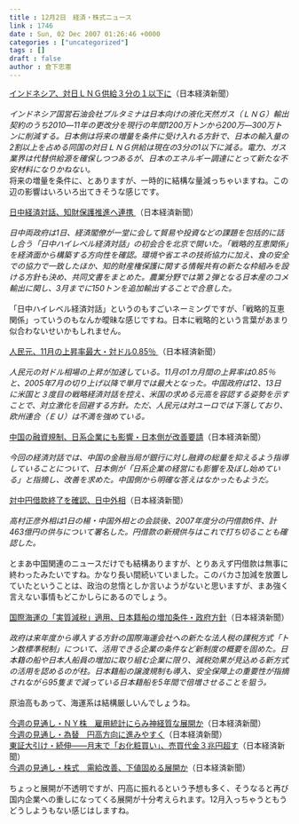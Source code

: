 ```yaml
---
title : 12月2日　経済・株式ニュース
link : 1746
date : Sun, 02 Dec 2007 01:26:46 +0000
categories : ["uncategorized"]
tags : []
draft : false
author : 倉下忠憲
---
```


<A HREF="http://www.nikkei.co.jp/news/main/20071202AT2M3003F01122007.html" TARGET="_blank">インドネシア、対日ＬＮＧ供給３分の１以下に</A>（日本経済新聞）<BR><BR><I>インドネシア国営石油会社プルタミナは日本向けの液化天然ガス（ＬＮＧ）輸出契約のうち2010―11年の更改分を現行の年間1200万トンから200万―300万トンに削減する。日本側は将来の増量を条件に受け入れる方針で、日本の輸入量の2割以上を占める同国の対日ＬＮＧ供給は現在の3分の1以下に減る。電力、ガス業界は代替供給源を確保しつつあるが、日本のエネルギー調達にとって新たな不安材料になりかねない。</I> <BR>将来の増量を条件に、とありますが、一時的に結構な量減っちゃいますね。この辺の影響はいろいろ出てきそうな感じです。<BR><BR><A HREF="http://www.nikkei.co.jp/news/main/20071202NTE2INK0101122007.html" TARGET="_blank">日中経済対話、知財保護推進へ連携 </A>（日本経済新聞）<BR><BR><I>日中両政府は1日、経済閣僚が一堂に会して貿易や投資などの課題を包括的に話し合う「日中ハイレベル経済対話」の初会合を北京で開いた。「戦略的互恵関係」を経済面から構築する方向性を確認。環境や省エネの技術協力に加え、食の安全での協力で一致したほか、知的財産権保護に関する情報共有の新たな枠組みを設ける方針も決め、共同文書をまとめた。農業分野では第２弾となる日本産のコメ輸出に関し、3月までに150トンを追加輸出することで合意した。 </I><BR><BR>「日中ハイレベル経済対話」というのもすごいネーミングですが、「戦略的互恵関係」っていうのもなんか曖昧な感じですね。日本に戦略的という言葉があまり似合わないせいかもしれません。<BR><BR><A HREF="http://www.nikkei.co.jp/news/main/20071202AT2M3003101122007.html" TARGET="_blank">人民元、11月の上昇率最大・対ドル0.85％ </A>（日本経済新聞）<BR><BR><I>人民元の対ドル相場の上昇が加速している。11月の1カ月間の上昇率は0.85％と、2005年7月の切り上げ以降で単月では最大となった。中国政府は12、13日に米国と３度目の戦略経済対話を控え、米国の求める元高を容認する姿勢を示すことで、対立激化を回避する方針。ただ、人民元は対ユーロでは下落しており、欧州連合（ＥＵ）は不満を強めている。 </I><BR><BR><A HREF="http://www.nikkei.co.jp/news/keizai/20071202AT1F0100401122007.html" TARGET="_blank">中国の融資規制、日系企業にも影響・日本側が改善要請</A>（日本経済新聞）<BR><BR><I>今回の経済対話では、中国の金融当局が銀行に対し融資の総量を抑えるよう指導していることについて、日本側が「日系企業の経営にも影響を及ぼし始めている」と指摘し、改善を求めた。中国側から明確な答えはなかったもようだ。</I><BR><BR><A HREF="http://www.nikkei.co.jp/news/keizai/20071202AT3S0100M01122007.html" TARGET="_blank">対中円借款終了を確認、日中外相</A>（日本経済新聞）<BR><BR><I>高村正彦外相は1日の楊・中国外相との会談後、2007年度分の円借款6件、計463億円の供与について署名した。円借款の新規供与はこれで打ち切ることも確認した。</I><BR><BR>とまあ中国関連のニュースだけでも結構ありますが、とりあえず円借款は無事に終わったみたいですね。かなり長い間続いていました。このバカさ加減を放置していたということは、政治の怠惰としか言いようがないと思いますが、まあ強く言えない事情もどこかしらにあるのでしょう。<BR><BR><A HREF="http://www.nikkei.co.jp/news/keizai/20071202AT3S0100E01122007.html" TARGET="_blank">国際海運の「実質減税」適用、日本籍船の増加条件・政府方針</A>（日本経済新聞）<BR><BR><I>政府は来年度から導入する方針の国際海運会社への新たな法人税の課税方式「トン数標準税制」について、活用できる企業の条件など新制度の概要を固めた。日本籍の船や日本人船員の増加に取り組む企業に限り、減税効果が見込める新方式の活用を認めるのが柱。日本籍船の譲渡規制も導入、安全保障上の重要性が指摘されながら95隻まで減っている日本籍船を5年間で倍増させることを狙う。</I><BR><BR>原油高もあって、海運系は結構厳しいんでしょうね。<BR><BR><A HREF="http://www.nikkei.co.jp/news/market/20071202c8e3m0100e01.html" TARGET="_blank">今週の見通し・ＮＹ株　雇用統計にらみ神経質な展開か</A>（日本経済新聞）<BR><A HREF="http://www.nikkei.co.jp/news/market/20071202m2e3m0100f01.html" TARGET="_blank">今週の見通し・為替　円高方向に進みやすく</A>（日本経済新聞）<BR><A HREF="http://www.nikkei.co.jp/news/market/20071130m1ds0iss1630.html" TARGET="_blank">東証大引け・続伸――月末で「お化粧買い」、売買代金３兆円超す</A>（日本経済新聞）<BR><A HREF="http://www.nikkei.co.jp/news/market/20071202m1e3m0100d01.html" TARGET="_blank">今週の見通し・株式　需給改善、下値固める展開か</A>（日本経済新聞）<BR><BR>ちょっと展開が不透明ですが、円高に振れるという予想も多く、そうなると再び国内企業への重しになってくる展開が十分考えられます。12月入っちゃうともうどうしようもない感じはしますね。<br><br>
